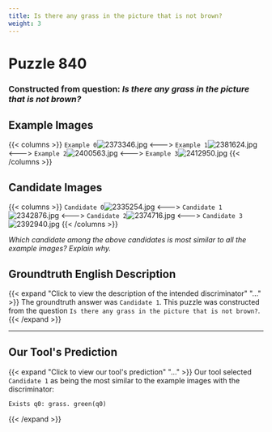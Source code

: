 ```yaml
---
title: Is there any grass in the picture that is not brown?
weight: 3
---
```


# Puzzle 840
### Constructed from question: _Is there any grass in the picture that is not brown?_


## Example Images
{{< columns >}}
`Example 0`![2373346.jpg](/gqa_images/2373346.jpg)
<--->
`Example 1`![2381624.jpg](/gqa_images/2381624.jpg)
<--->
`Example 2`![2400563.jpg](/gqa_images/2400563.jpg)
<--->
`Example 3`![2412950.jpg](/gqa_images/2412950.jpg)
{{< /columns >}}

## Candidate Images
{{< columns >}}
`Candidate 0`![2335254.jpg](/gqa_images/2335254.jpg)
<--->
`Candidate 1`![2342876.jpg](/gqa_images/2342876.jpg)
<--->
`Candidate 2`![2374716.jpg](/gqa_images/2374716.jpg)
<--->
`Candidate 3`![2392940.jpg](/gqa_images/2392940.jpg)
{{< /columns >}}

*Which candidate among the above candidates is most similar to all the example images? Explain why.*

## Groundtruth English Description

{{< expand "Click to view the description of the intended discriminator" "..." >}}
The groundtruth answer was `Candidate 1`. This puzzle was constructed from the question `Is there any grass in the picture that is not brown?`.
{{< /expand >}}

---

## Our Tool's Prediction

{{< expand "Click to view our tool's prediction" "..." >}}
Our tool selected `Candidate 1` as being the most similar to the example images with the discriminator:
```plaintext
Exists q0: grass. green(q0)
```
{{< /expand >}}
